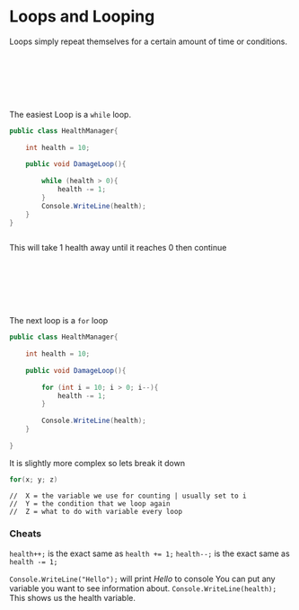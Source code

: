 # Loops and Looping

Loops simply repeat themselves for a certain amount of time or conditions.

<br><br><br><br><br>

The easiest Loop is a `while` loop.
```csharp
public class HealthManager{
    
    int health = 10;
    
    public void DamageLoop(){
        
        while (health > 0){
            health -= 1;
        }
        Console.WriteLine(health);
    }
}



```
This will take 1 health away until it reaches 0
then continue

<br><br><br><br><br>

The next loop is a `for` loop

```csharp
public class HealthManager{
    
    int health = 10;
    
    public void DamageLoop(){
        
        for (int i = 10; i > 0; i--){
            health -= 1;
        }
        
        Console.WriteLine(health);
    }
    
}
```

It is slightly more complex so lets break it down

```csharp
for(x; y; z)
```

```chsarp
//  X = the variable we use for counting | usually set to i
//  Y = the condition that we loop again
//  Z = what to do with variable every loop
```

### Cheats

`health++;` is the exact same as `health += 1;`
`health--;` is the exact same as `health -= 1;`

`Console.WriteLine("Hello");` will print *Hello* to console 
You can put any variable you want to see information about.
`Console.WriteLine(health);` 
This shows us the health variable.

<br><br><br><br><br><br>




